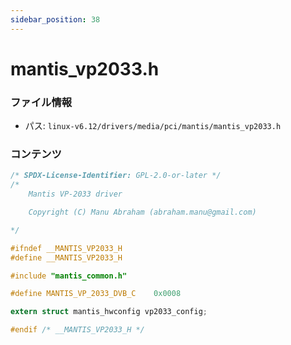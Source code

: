 ```yaml
---
sidebar_position: 38
---
```

# mantis_vp2033.h

### ファイル情報

- パス: `linux-v6.12/drivers/media/pci/mantis/mantis_vp2033.h`

### コンテンツ

```h
/* SPDX-License-Identifier: GPL-2.0-or-later */
/*
	Mantis VP-2033 driver

	Copyright (C) Manu Abraham (abraham.manu@gmail.com)

*/

#ifndef __MANTIS_VP2033_H
#define __MANTIS_VP2033_H

#include "mantis_common.h"

#define MANTIS_VP_2033_DVB_C	0x0008

extern struct mantis_hwconfig vp2033_config;

#endif /* __MANTIS_VP2033_H */

```
